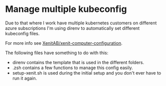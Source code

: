 # Manage multiple kubeconfig

Due to that where I work have multiple kubernetes customers on different azure subscriptions
I'm using direnv to automatically set different kubeconfig files.

For more info see [XenitAB/xenit-computer-configuration](https://github.com/XenitAB/xenit-computer-configuration/tree/master/configuration).

The following files have something to do with this:

- direnv contains the template that is used in the different folders.
- .zsh contains a few functions to manage this config easily.
- setup-xenit.sh is used during the initial setup and you don't ever have to run it again.
